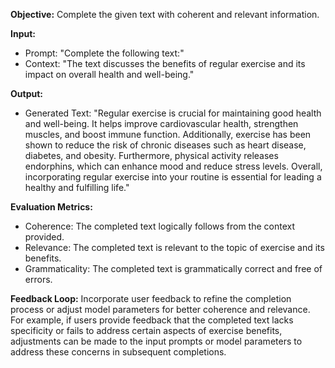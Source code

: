 **Objective:** 
Complete the given text with coherent and relevant information.

**Input:**
- Prompt: "Complete the following text:"
- Context: "The text discusses the benefits of regular exercise and its impact on overall health and well-being."

**Output:** 
- Generated Text: "Regular exercise is crucial for maintaining good health and well-being. It helps improve cardiovascular health, strengthen muscles, and boost immune function. Additionally, exercise has been shown to reduce the risk of chronic diseases such as heart disease, diabetes, and obesity. Furthermore, physical activity releases endorphins, which can enhance mood and reduce stress levels. Overall, incorporating regular exercise into your routine is essential for leading a healthy and fulfilling life."

**Evaluation Metrics:** 
- Coherence: The completed text logically follows from the context provided.
- Relevance: The completed text is relevant to the topic of exercise and its benefits.
- Grammaticality: The completed text is grammatically correct and free of errors.

**Feedback Loop:** 
Incorporate user feedback to refine the completion process or adjust model parameters for better coherence and relevance. For example, if users provide feedback that the completed text lacks specificity or fails to address certain aspects of exercise benefits, adjustments can be made to the input prompts or model parameters to address these concerns in subsequent completions.
